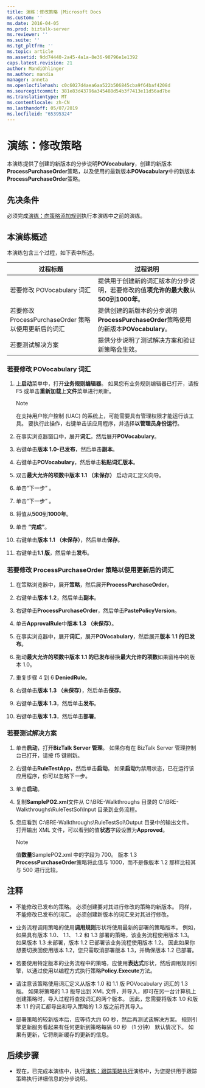 ```yaml
---
title: 演练：修改策略 |Microsoft Docs
ms.custom: ''
ms.date: 2016-04-05
ms.prod: biztalk-server
ms.reviewer: ''
ms.suite: ''
ms.tgt_pltfrm: ''
ms.topic: article
ms.assetid: 9dd74440-2a45-4a1a-8e36-98796e1e1392
caps.latest.revision: 21
author: MandiOhlinger
ms.author: mandia
manager: anneta
ms.openlocfilehash: c0c6027d4aea6aa522b506845cba9f64baf4208d
ms.sourcegitcommit: 381e83d43796a345488d54b3f7413e11d56ad7be
ms.translationtype: MT
ms.contentlocale: zh-CN
ms.lasthandoff: 05/07/2019
ms.locfileid: "65395324"
---
```

# <a name="walkthrough-modifying-the-policy"></a>演练：修改策略
本演练提供了创建的新版本的分步说明**POVocabulary**，创建的新版本**ProcessPurchaseOrder**策略，以及使用的最新版本**POVocabulary**中的新版本**ProcessPurchaseOrder**策略。  
  
## <a name="prerequisites"></a>先决条件  
 必须完成[演练：向策略添加规则](../core/walkthrough-adding-a-rule-to-the-policy.md)执行本演练中之前的演练。  
  
## <a name="overview-of-this-walkthrough"></a>本演练概述  
 本演练包含三个过程，如下表中所述。  
  
|过程标题|过程说明|  
|---------------------|---------------------------|  
|若要修改 POVocabulary 词汇|提供用于创建新的词汇版本的分步说明，若要修改的值**项允许的最大数**从**500**到**1000年**。|  
|若要修改 ProcessPurchaseOrder 策略以使用更新后的词汇|提供创建的新版本的分步说明**ProcessPurchaseOrder**策略使用的新版本**POVocabulary**。|  
|若要测试解决方案|提供分步说明了测试解决方案和验证新策略会生效。|  
  
### <a name="to-modify-the-povocabulary-vocabulary"></a>若要修改 POVocabulary 词汇  
  
1.  上**启动**菜单中，打开**业务规则编辑器**。 如果您有业务规则编辑器已打开，请按 F5 或单击**重新加载**上**文件**菜单进行刷新。  
  
    > [!NOTE]
    >  在支持用户帐户控制 (UAC) 的系统上，可能需要具有管理权限才能运行该工具。 要执行此操作，右键单击该应用程序，并选择**以管理员身份运行**。  
  
2.  在事实浏览器窗口中，展开**词汇**，然后展开**POVocabulary**。  
  
3.  右键单击**版本 1.0-已发布**，然后单击**副本**。  
  
4.  右键单击**POVocabulary**，然后单击**粘贴词汇版本**。  
  
5.  双击**最大允许的项数**中**版本 1.1 （未保存）** 启动词汇定义向导。  
  
6.  单击“下一步” 。  
  
7.  单击“下一步” 。  
  
8.  将值从**500**到**1000年**。  
  
9. 单击 **“完成”**。  
  
10. 右键单击**版本 1.1 （未保存）**，然后单击**保存**。  
  
11. 右键单击**1.1 版**，然后单击**发布**。  
  
### <a name="to-modify-the-processpurchaseorder-policy-to-use-the-updated-vocabulary"></a>若要修改 ProcessPurchaseOrder 策略以使用更新后的词汇  
  
1.  在策略浏览器中，展开**策略**，然后展开**ProcessPurchaseOrder**。  
  
2.  右键单击**版本 1.2**，然后单击**副本**。  
  
3.  右键单击**ProcessPurchaseOrder**，然后单击**PastePolicyVersion**。  
  
4.  单击**ApprovalRule**中**版本 1.3 （未保存）**。  
  
5.  在事实浏览器中，展开**词汇**，展开**POVocabulary**，然后展开**版本 1.1 的已发布**。  
  
6.  拖动**最大允许的项数**中**版本 1.1 的已发布**替换**最大允许的项数**如果窗格中的版本 1.0。  
  
7.  重复步骤 4 到 6 **DeniedRule**。  
  
8.  右键单击**版本 1.3 （未保存）**，然后单击**保存**。  
  
9. 右键单击**版本 1.3**，然后单击**发布**。  
  
10. 右键单击**版本 1.3**，然后单击**部署**。  
  
### <a name="to-test-the-solution"></a>若要测试解决方案  
  
1.  单击**启动**，打开**BizTalk Server 管理**。 如果你有在 BizTalk Server 管理控制台已打开，请按 f5 键刷新。  
  
2.  右键单击**RuleTestApp**，然后单击**启动**。 如果**启动**为禁用状态，已在运行该应用程序，你可以忽略下一步。  
  
3.  单击**启动**。  
  
4.  复制**SamplePO2.xml**文件从 C:\BRE-Walkthroughs 目录的 C:\BRE-Walkthroughs\RuleTestSol\Input 目录到业务流程。  
  
5.  您应看到 C:\BRE-Walkthroughs\RuleTestSol\Output 目录中的输出文件。 打开输出 XML 文件，可以看到的值**状态**字段设置为**Approved**。  
  
    > [!NOTE]
    >  值**数量**SamplePO2.xml 中的字段为 700。 版本 1.3 **ProcessPurchaseOrder**策略将此值与 1000，而不是像版本 1.2 那样比较其与 500 进行比较。  
  
## <a name="comments"></a>注释  
  
-   不能修改已发布的策略。 必须创建要对其进行修改的策略的新版本。 同样，不能修改已发布的词汇。 必须创建新版本的词汇来对其进行修改。  
  
-   业务流程调用策略的使用**调用规则**形状将使用最新的部署的策略版本。 例如，如果具有版本 1.0、 1.1、 1.2 和 1.3 部署的策略，该业务流程使用版本 1.3。 如果版本 1.3 未部署，版本 1.2 已部署该业务流程使用版本 1.2。 因此如果你想要切换回使用版本 1.2，您只需取消部署版本 1.3，并确保版本 1.2 已部署。  
  
-   若要使用特定版本的业务流程中的策略，应使用**表达式**形状，然后调用规则引擎，以通过使用以编程方式执行策略**Policy.Execute**方法。  
  
-   请注意该策略使用词汇定义从版本 1.0 和 1.1 版 POVocabulary 词汇的 1.3 版。 如果将策略的 1.3 版导出到 XML 文件，并导入，即可在另一台计算机上创建策略时，导入过程将查找词汇的两个版本。 因此，您需要将版本 1.0 和版本 1.1 的词汇都导出和导入策略的 1.3 版之前将其导入。  
  
-   部署策略的较新版本后，应等待大约 60 秒，然后再测试该解决方案。 规则引擎更新服务看起来有任何更新到策略每隔 60 秒 （1 分钟） 默认情况下。 如果有更新，它将刷新缓存的更新的信息。  
  
## <a name="next-steps"></a>后续步骤  
  
-   现在，已完成本演练中，执行[演练：跟踪策略执行](../core/walkthrough-tracking-policy-execution.md)演练中，为您提供用于跟踪策略执行详细信息的分步说明。